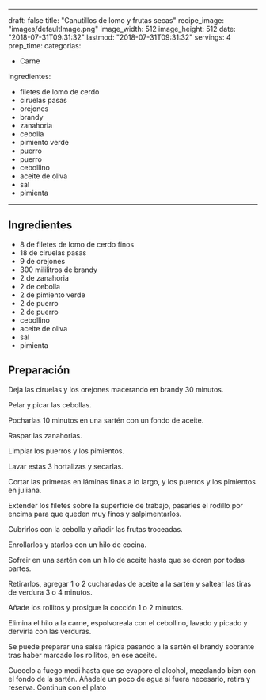 
---
draft: false
title: "Canutillos de lomo y frutas secas"
recipe_image: "images/defaultImage.png"
image_width: 512
image_height: 512
date: "2018-07-31T09:31:32"
lastmod: "2018-07-31T09:31:32"
servings: 4
prep_time: 
categorias:
  - Carne

ingredientes:
  - filetes de lomo de cerdo
  - ciruelas pasas
  - orejones
  - brandy
  - zanahoria
  - cebolla
  - pimiento verde
  - puerro
  - puerro
  - cebollino
  - aceite de oliva
  - sal
  - pimienta
---

## Ingredientes
- 8  de filetes de lomo de cerdo finos
- 18  de ciruelas pasas
- 9  de orejones
- 300 mililitros de brandy
- 2  de zanahoria
- 2  de cebolla
- 2  de pimiento verde
- 2  de puerro
- 2  de puerro
- cebollino
- aceite de oliva
- sal
- pimienta

## Preparación
Deja las ciruelas y los orejones macerando en brandy 30 minutos.

Pelar y picar las cebollas.

Pocharlas 10 minutos en una sartén con un fondo de aceite.

Raspar las zanahorias.

Limpiar los puerros y los pimientos.

Lavar estas 3 hortalizas y secarlas.

Cortar las primeras en láminas finas a lo largo, y los puerros y los pimientos en juliana.

Extender los filetes sobre la superficie de trabajo, pasarles el rodillo por encima para que queden muy finos y salpimentarlos.

Cubrirlos con la cebolla y añadir las frutas troceadas.

Enrollarlos y atarlos con un hilo de cocina.

Sofreir en una sartén con un hilo de aceite hasta que se doren por todas partes.

Retirarlos, agregar 1 o 2 cucharadas de aceite a la sartén y saltear las tiras de verdura 3 o 4 minutos.

Añade los rollitos y prosigue la cocción 1 o 2 minutos.

Elimina el hilo a la carne, espolvoreala con el cebollino, lavado y picado y dervirla con las verduras.



Se puede preparar una salsa rápida pasando a la sartén el brandy sobrante tras haber marcado los rollitos, en ese aceite.

Cuecelo a fuego medi hasta que se evapore el alcohol, mezclando bien con el fondo de la sartén. Añadele un poco de agua si fuera necesario, retira y reserva. Continua con el plato



